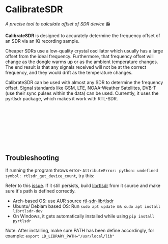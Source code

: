 # CalibrateSDR
_A precise tool to calculate offset of SDR device_ 📻

__CalibrateSDR__ is designed to accurately determine the frequency offset of an SDR via an IQ recording sample.

Cheaper SDRs use a low-quality crystal oscillator which usually has a large offset from the ideal frequency. Furthermore, that frequency offset will change as the dongle warms up or as the ambient temperature changes. The end result is that any signals received will not be at the correct frequency, and they would drift as the temperature changes. 

CalibrateSDR can be used with almost any SDR to determine the frequency offset. Signal standards like GSM, LTE, NOAA-Weather Satellites, DVB-T (use their sync pulses within the data) can be used. Currently, it uses the pyrtlsdr package, which makes it work with RTL-SDR.
<br>
<br>
<br>
<br>
<br>
<br>
<br>
<br>
<br>




## Troubleshooting

If running the program throws error- ```AttributeError: python: undefined symbol: rtlsdr_get_device_count```, try this:
 
Refer to this [issue](https://github.com/roger-/pyrtlsdr/issues/7#issuecomment-47391543). If it still persists, build [librtlsdr](https://github.com/librtlsdr/librtlsdr) from it source and make sure it's path is defined correctly. 

* Arch-based OS: use AUR source [rtl-sdr-librtlsdr](https://aur.archlinux.org/packages/rtl-sdr-librtlsdr-git/)
* Ubuntu/ Debiam based OS: Run ```sudo apt update && sudo apt install librtlsdr-dev```
* On Windows, it gets automatically installed while using ```pip install pyrtlsdr```

Note: After installing, make sure PATH has been define accordingly, for example: ```export LD_LIBRARY_PATH="/usr/local/lib"```

